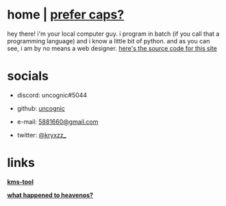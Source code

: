 # **home | [prefer caps?](https://uncognic.github.io/caps)**
hey there! i'm your local computer guy. i program in batch (if you call that a programming language) and i know a little bit of python. and as you can see, i am by no means a web designer. [here's the source code for this site](https://github.com/wjk4/wjk4.github.io)

# **socials**

- discord: uncognic#5044

- github: [uncognic](https://github.com/uncognic)

- e-mail: 5881660@gmail.com

- twitter: [@kryxzz_](https://twitter.com/kryxzz_)

# links

  **[kms-tool](https://github.com/wjk4/w10-pro-kms)**
  
  **[what happened to heavenos?](https://github.com/wjk4/HeavenOS-ARCHIVED)**
  
  
  
  
  
  
  
  
